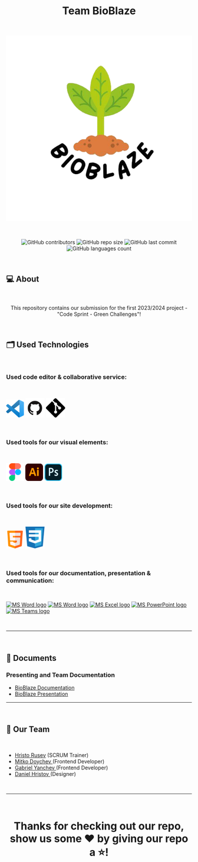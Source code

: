 <h1 align="center">Team BioBlaze</h1>

 

<p align="center">
<img src="images/icons/team-logo.png">
</p>

 

<p align = "center">
<img alt="GitHub contributors" src="https://img.shields.io/github/contributors/AMKolev22/biot-site">
<img alt="GitHub repo size" src="https://img.shields.io/github/repo-size/AMKolev22/biot-site">
<img alt="GitHub last commit" src="https://img.shields.io/github/last-commit/AMKolev22/biot-site">
<img alt="GitHub languages count"src="https://img.shields.io/github/languages/count/AMKolev22/biot-site">
<br>

 

## 💻 About

 

<p align="center">This repository contains our submission for the first 2023/2024 project - "Code Sprint - Green Challenges"!</p>

 

## 🗂️ Used Technologies

 

### Used code editor & collaborative service:

 

<p align="left" gap="10px">
<a href="https://code.visualstudio.com/"><img src="./images/icons/Visual_Studio_Code_1.35_icon.svg.png" alt="VS code logo" width=48px /></a>
<a href="https://github.com/"><img src="./images/icons/GitHub-Mark.png" alt="GitHub logo" width=52px /></a>
<a href="https://git-scm.com/"><img src="./images/icons/Git-Icon-Black.png" alt="git logo" width=52px /></a>
</p>

 

### Used tools for our visual elements:

 

<p align="left" gap="10px">
<a href="https://www.figma.com"><img src="./images/icons/figma logo.png" alt="Figma logo" width=48px/></a>
<a href="https://www.adobe.com/bg/products/illustrator.html"><img src="./images/icons/Adobe_Illustrator_CC_icon.png" alt="Adobe logo" width=48px/></a>
<a href="https://www.adobe.com/bg/products/photoshop/"><img src="./images/icons/1200px-Adobe_Photoshop_Mobile_icon.png" alt="Photoshop logo" width=48px/></a>

 

### Used tools for our site development:

 
<p align="left" gap="10px">

<a href="#"><img src="./images/icons/html logo.png" alt="html" width=48px /></a>
<a href="#"><img src="./images/icons/css-logo.png" width=52px /></a>
</p>


 

### Used tools for our documentation, presentation & communication:

 
<p align="left" gap="10px">
<a href="https://www.microsoft.com/en-ww/microsoft-365/onedrive/online-cloud-storage"><img src="https://www.myce.com/wp-content/images_posts/2017/03/myce-onedrive-logo.png" alt="MS Word logo" width=48px /></a>
<a href="https://www.microsoft.com/en-ww/microsoft-365/word"><img src="https://img.icons8.com/color/344/ms-word.png" alt="MS Word logo" width=48px /></a>
<a href="https://www.microsoft.com/en-ww/microsoft-365/excel"><img src="https://img.icons8.com/color/344/ms-excel.png" alt="MS Excel logo" width=48px /></a>
<a href="https://www.microsoft.com/en-ww/microsoft-365/powerpoint"><img src="https://img.icons8.com/color/344/ms-powerpoint.png" alt="MS PowerPoint logo" width=48px /></a>
<a href="https://www.microsoft.com/en/microsoft-teams/group-chat-software"><img src="https://img.icons8.com/color/344/microsoft-teams.png" alt = "MS Teams logo" width=46px /></a>
</p>

 

<hr>

 

## 📄 Documents



### Presenting and Team Documentation



- [BioBlaze Documentation](docs/BioBLaze-documentation.docx)
- [BioBlaze Presentation](docs/BioBLaze-presentation.pptx)
 


<hr>

 

## 🧒 Our Team

 

- <a href = "https://github.com/HPRusev22">Hristo Rusev</a> (SCRUM Trainer) 
- <a href = "https://github.com/MMDoychev22">Mitko Doychev </a> (Frontend Developer)
- <a href = "https://github.com/GSYanchev22">Gabriel Yanchev </a> (Frontend Developer)
- <a href = "https://github.com/DPHristov22">Daniel Hristov </a> (Designer)


 

<hr>

 

<h1 align="center">Thanks for checking out our repo, show us some ❤️ by giving our repo a ⭐️!</h1>
